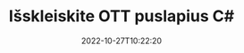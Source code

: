 ---
############################# Static ############################
layout: "auto-gen-merger"
date: 2022-10-27T10:22:20
draft: false
otherformats: pps ppsx ppt pptx rtf tex vdx vsdm vsdx vssm vssx vstm vstx vsx vtx xlam

############################# Head ############################
head_title: "Išskleiskite OTT puslapius C#"
head_description: "Greitai išskleiskite puslapius iš OTT failo C#. Išsaugokite naują dokumentą, kuriame yra pasirinkti puslapiai, naudodami dokumentų sujungimo API."

############################# Header ############################
title: "Išskleiskite OTT puslapius C#"
description: "Išskleiskite OTT puslapius su keliomis .NET kodo eilutėmis."
bg_image: "https://cms.admin.containerize.com/templates/aspose/App_Themes/V3/images/bg/header1.png"
bg_overlay: false
button:
    enable: true
    icon: "fas fa-arrow-down"
    label: "Atsisiųskite nemokamą bandomąją versiją"
    link: "https://downloads.groupdocs.com/merger/net"

############################# SubMenu ############################
submenu:
    enable: true

    left:
        img_alt: "GroupDocs.Merger for .NET"
        image: "https://cms.admin.containerize.com/templates/groupdocs/images/product-logos/90x90-noborder/groupdocs-merger-net.png"
        product: "GroupDocs.Merger"
        platform: ".NET"

    middle:
        button:

            # button loop
            - link: "https://apireference.groupdocs.com/merger/net"
              text: "API nuoroda"

            # button loop
            - link: "https://github.com/groupdocs-merger"
              text: "Kodo pavyzdžiai"

            # button loop
            - link: "https://products.groupdocs.app/merger/family"
              text: "Tiesioginės demonstracinės versijos"

            # button loop
            - link: "https://purchase.groupdocs.com/pricing/merger/net"
              text: "Kainodara"

    right:
        link_download: "https://downloads.groupdocs.com/merger"
        link_learn: "https://docs.groupdocs.com/merger/net"
        link_buy: "https://purchase.groupdocs.com"

############################# About ############################
about:
    enable: true
    title: "Apie GroupDocs.Merger for .NET API"
    content: |
        [GroupDocs.Merger for .NET](/lt/merger/net/) siūlo paprastą sprendimą saugiai sujungti ir padalyti iš įvairių dokumentų formatų, įskaitant PDF, Microsoft Office (Word, Excel, PowerPoint). , OneNote), OpenDocument, HTML, vaizdus ir daugelį kitų .NET programose. Pridėję vos kelias kodo eilutes, atlikite kelias dokumento operacijas, pvz., perkelkite, pašalinkite, pasukite, sukeiskite, išskleiskite arba pakeiskite dokumento puslapių orientaciją. Dokumentų sujungimo API taip pat palaiko dokumentų puslapių peržiūrą kaip vaizdą, kad būtų galima analizuoti dokumento struktūrą, formatavimą ir puslapio turinį.
        
        GroupDocs.Merger API yra tinkamas pasirinkimas įmonių sprendimams, kuriems reikia failų puslapių išskleidimo funkcijų. Šios API yra gerai palaikomos visose pagrindinėse operacinėse sistemose ir platformose, įskaitant .NET Framework, .NET Standard, .NET Core, Mono.

############################# Steps ############################
steps:
    enable: true
    title_left: "Išskleiskite OTT failo puslapius iš .NET"
    content_left: |
        [GroupDocs.Merger for .NET](/lt/merger/net/) leidžia C# kūrėjams lengvai išgauti norimus puslapius iš OTT failo ir išsaugoti jį kaip naują failą su pasirinktais puslapiais, atlikdami kelis paprastus veiksmus.
        
        * Inicijuokite **ExtractOptions** puslapių numeriais, kurie turėtų būti rodomi gautame dokumente.
        * Sukurkite naują **Merger** egzempliorių ir nurodykite šaltinio dokumento kelią kaip konstruktoriaus parametrą.
        * Iškvieskite **ExtractPages** ir perduokite objektą **ExtractOptions**.
        * Paskambinkite **Save** ir nurodykite failo kelią, kad išsaugotumėte gautą dokumentą.

    title_right: "Sistemos reikalavimai"
    content_right: |
        GroupDocs.Merger for .NET API palaikomos visose pagrindinėse platformose ir operacinėse sistemose. Prieš vykdydami toliau pateiktą kodą, įsitikinkite, kad jūsų sistemoje yra įdiegtos šios būtinos sąlygos.

        * Operacinės sistemos: Microsoft Windows, Linux, MacOS
        * Kūrimo aplinkos: Visual Studio, Xamarin, MonoDevelop
        * Karkasai: .NET Framework, .NET Standard, .NET Core, Mono
        * Atsisiųskite naujausią GroupDocs.Merger for .NET versiją iš [NuGet](https://www.nuget.org/packages/groupdocs.merger)
         
    code: |
     {{% merger/additional-styles %}}
     {{< merger/code-merger title="Kaip išgauti OTT failo puslapius naudojant C# pavyzdinį kodą">}}

        ```csharp    
        // Išskleiskite OTT failo puslapius naudodami GroupDocs.Merger API
        // Inicijuoti ExtractOptions klasę pasirinktais puslapių numeriais
        ExtractOptions extractOptions = new ExtractOptions(new int[] { 2, 5 });

        // Momentinis susijungimas su įvesties OTT dokumentu
        using (Merger merger = new Merger("input.ott"))
          {
            // Iškvieskite ExtractPages metodą ir perduokite jam objektą ExtractOptions
            merger.ExtractPages(extractOptions);
    
            // Iškvieskite Išsaugoti metodą, kad išsaugotumėte išvesties dokumentą su ištrauktais puslapiais
            merger.Save("output.ott");
          }
        ```
     {{< /merger/code-merger >}}

############################# Demos ############################
demos:
    enable: true
    title: "Tiesioginės demonstracinės versijos – ištraukite OTT puslapius internete"
    content: |
       Išskleiskite OTT failo puslapius dabar apsilankę [GroupDocs.Merger Live Demos](https://products.groupdocs.app/splitter/extract-pages/ott) svetainėje.
       Tiesioginė demonstracinė versija turi šiuos privalumus.
        
############################# About Formats ############################
about_formats:
    enable: true

############################# More Formats ############################
more_formats:
    enable: true
    title: "Ištraukite puslapius iš kitų dokumentų formatų"
    content: |
        .NET dokumentuoja failų formatų ir vaizdų sujungimo ir padalijimo API. Išskleiskite kai kuriuos populiarius failų formatus, kaip nurodyta toliau.

############################# Back to top ###############################
back_to_top:
    enable: true
---